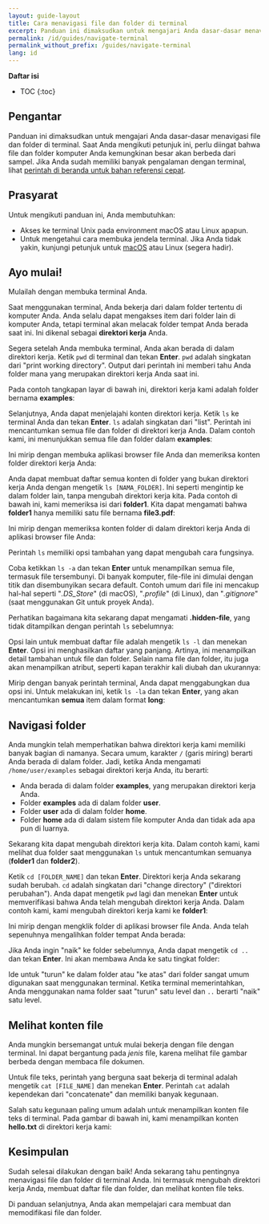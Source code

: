 ```yaml
---
layout: guide-layout
title: Cara menavigasi file dan folder di terminal
excerpt: Panduan ini dimaksudkan untuk mengajari Anda dasar-dasar menavigasi file dan folder di terminal.
permalink: /id/guides/navigate-terminal
permalink_without_prefix: /guides/navigate-terminal
lang: id
---
```


**Daftar isi**

* TOC
{:toc}

## Pengantar

Panduan ini dimaksudkan untuk mengajari Anda dasar-dasar menavigasi file dan folder di terminal. Saat Anda mengikuti petunjuk ini, perlu diingat bahwa file dan folder komputer Anda kemungkinan besar akan berbeda dari sampel. Jika Anda sudah memiliki banyak pengalaman dengan terminal, lihat [perintah di beranda untuk bahan referensi cepat](/id/).

## Prasyarat

Untuk mengikuti panduan ini, Anda membutuhkan:

* Akses ke terminal Unix pada environment macOS atau Linux apapun.
* Untuk mengetahui cara membuka jendela terminal. Jika Anda tidak yakin, kunjungi petunjuk untuk [macOS](open-terminal-macos) atau Linux (segera hadir).

## Ayo mulai!

Mulailah dengan membuka terminal Anda.

Saat menggunakan terminal, Anda bekerja dari dalam folder tertentu di komputer Anda. Anda selalu dapat mengakses item dari folder lain di komputer Anda, tetapi terminal akan melacak folder tempat Anda berada saat ini. Ini dikenal sebagai **direktori kerja** Anda.

Segera setelah Anda membuka terminal, Anda akan berada di dalam direktori kerja. Ketik `pwd` di terminal dan tekan **Enter**. `pwd` adalah singkatan dari "print working directory". Output dari perintah ini memberi tahu Anda folder mana yang merupakan direktori kerja Anda saat ini.

Pada contoh tangkapan layar di bawah ini, direktori kerja kami adalah folder bernama **examples**:

<div class="center guideimages">
  <amp-img src="/assets/guides/navigate-work-files/pwd-en.png" width="665" height="387" alt="terminal pwd command" layout="responsive"></amp-img>
</div>

Selanjutnya, Anda dapat menjelajahi konten direktori kerja. Ketik `ls` ke terminal Anda dan tekan **Enter**. `ls` adalah singkatan dari "list". Perintah ini mencantumkan semua file dan folder di direktori kerja Anda. Dalam contoh kami, ini menunjukkan semua file dan folder dalam **examples**:

<div class="center guideimages">
  <amp-img src="/assets/guides/navigate-work-files/ls-en.png" width="665" height="387" alt="terminal list command" layout="responsive"></amp-img>
</div>

Ini mirip dengan membuka aplikasi browser file Anda dan memeriksa konten folder direktori kerja Anda:

<div class="center guideimages">
  <amp-img src="/assets/guides/navigate-work-files/ls-finder-en.png" width="665" height="387" alt="file browser show contents" layout="responsive"></amp-img>
</div>

Anda dapat membuat daftar semua konten di folder yang bukan direktori kerja Anda dengan mengetik `ls [NAMA_FOLDER]`. Ini seperti mengintip ke dalam folder lain, tanpa mengubah direktori kerja kita. Pada contoh di bawah ini, kami memeriksa isi dari **folder1**. Kita dapat mengamati bahwa **folder1** hanya memiliki satu file bernama **file3.pdf**:

<div class="center guideimages">
  <amp-img src="/assets/guides/navigate-work-files/ls-folder1-en.png" width="665" height="387" alt="ls command folder" layout="responsive"></amp-img>
</div>

Ini mirip dengan memeriksa konten folder di dalam direktori kerja Anda di aplikasi browser file Anda:

<div class="center guideimages">
  <amp-img src="/assets/guides/navigate-work-files/ls-folder1-finder-en.png" width="665" height="387" alt="file browser folder peek" layout="responsive"></amp-img>
</div>

Perintah `ls` memiliki opsi tambahan yang dapat mengubah cara fungsinya.

Coba ketikkan `ls -a` dan tekan **Enter** untuk menampilkan semua file, termasuk file tersembunyi. Di banyak komputer, file-file ini dimulai dengan titik dan disembunyikan secara default. Contoh umum dari file ini mencakup hal-hal seperti "*.DS_Store*" (di macOS), "*.profile*" (di Linux), dan "*.gitignore*" (saat menggunakan Git untuk proyek Anda).

Perhatikan bagaimana kita sekarang dapat mengamati **.hidden-file**, yang tidak ditampilkan dengan perintah `ls` sebelumnya:

<div class="center guideimages">
  <amp-img src="/assets/guides/navigate-work-files/ls-a-en.png" width="665" height="387" alt="terminal ls all command" layout="responsive"></amp-img>
</div>

Opsi lain untuk membuat daftar file adalah mengetik `ls -l` dan menekan **Enter**. Opsi ini menghasilkan daftar yang panjang. Artinya, ini menampilkan detail tambahan untuk file dan folder. Selain nama file dan folder, itu juga akan menampilkan atribut, seperti kapan terakhir kali diubah dan ukurannya:

<div class="center guideimages">
  <amp-img src="/assets/guides/navigate-work-files/ls-l-en.png" width="665" height="387" alt="terminal ls long command" layout="responsive"></amp-img>
</div>

Mirip dengan banyak perintah terminal, Anda dapat menggabungkan dua opsi ini. Untuk melakukan ini, ketik `ls -la` dan tekan **Enter**, yang akan mencantumkan **semua** item dalam format **long**:

<div class="center guideimages">
  <amp-img src="/assets/guides/navigate-work-files/ls-la-en.png" width="665" height="387" alt="terminal ls long all command" layout="responsive"></amp-img>
</div>

## Navigasi folder

Anda mungkin telah memperhatikan bahwa direktori kerja kami memiliki banyak bagian di namanya. Secara umum, karakter `/` (garis miring) berarti Anda berada di dalam folder. Jadi, ketika Anda mengamati `/home/user/examples` sebagai direktori kerja Anda, itu berarti:

* Anda berada di dalam folder **examples**, yang merupakan direktori kerja Anda.
* Folder **examples** ada di dalam folder **user**.
* Folder **user** ada di dalam folder **home**.
* Folder **home** ada di dalam sistem file komputer Anda dan tidak ada apa pun di luarnya.

Sekarang kita dapat mengubah direktori kerja kita. Dalam contoh kami, kami melihat dua folder saat menggunakan `ls` untuk mencantumkan semuanya (**folder1** dan **folder2**).

Ketik `cd [FOLDER_NAME]` dan tekan **Enter**. Direktori kerja Anda sekarang sudah berubah. `cd` adalah singkatan dari "change directory" ("direktori perubahan"). Anda dapat mengetik `pwd` lagi dan menekan **Enter** untuk memverifikasi bahwa Anda telah mengubah direktori kerja Anda. Dalam contoh kami, kami mengubah direktori kerja kami ke **folder1**:

<div class="center guideimages">
  <amp-img src="/assets/guides/navigate-work-files/cd-folder1-en.png" width="665" height="387" alt="terminal cd command" layout="responsive"></amp-img>
</div>

Ini mirip dengan mengklik folder di aplikasi browser file Anda. Anda telah sepenuhnya mengalihkan folder tempat Anda berada:

<div class="center guideimages">
  <amp-img src="/assets/guides/navigate-work-files/cd-folder1-finder-en.png" width="665" height="387" alt="macOS folder change directory" layout="responsive"></amp-img>
</div>

Jika Anda ingin "naik" ke folder sebelumnya, Anda dapat mengetik `cd ..` dan tekan **Enter**. Ini akan membawa Anda ke satu tingkat folder:

<div class="center guideimages">
  <amp-img src="/assets/guides/navigate-work-files/cd-folder1-and-back-en.png" width="665" height="387" alt="terminal cd folder1 and back" layout="responsive"></amp-img>
</div>

Ide untuk "turun" ke dalam folder atau "ke atas" dari folder sangat umum digunakan saat menggunakan terminal. Ketika terminal memerintahkan, Anda menggunakan nama folder saat "turun" satu level dan `..` berarti "naik" satu level.

## Melihat konten file

Anda mungkin bersemangat untuk mulai bekerja dengan file dengan terminal. Ini dapat bergantung pada *jenis* file, karena melihat file gambar berbeda dengan membaca file dokumen.

Untuk file teks, perintah yang berguna saat bekerja di terminal adalah mengetik `cat [FILE_NAME]` dan menekan **Enter**. Perintah `cat` adalah kependekan dari "concatenate" dan memiliki banyak kegunaan.

Salah satu kegunaan paling umum adalah untuk menampilkan konten file teks di terminal. Pada gambar di bawah ini, kami menampilkan konten **hello.txt** di direktori kerja kami:

<div class="center guideimages">
  <amp-img src="/assets/guides/navigate-work-files/cat-hello-en.png" width="665" height="387" alt="terminal cat command" layout="responsive"></amp-img>
</div>

## Kesimpulan

Sudah selesai dilakukan dengan baik! Anda sekarang tahu pentingnya menavigasi file dan folder di terminal Anda. Ini termasuk mengubah direktori kerja Anda, membuat daftar file dan folder, dan melihat konten file teks.

Di panduan selanjutnya, Anda akan mempelajari cara membuat dan memodifikasi file dan folder.
